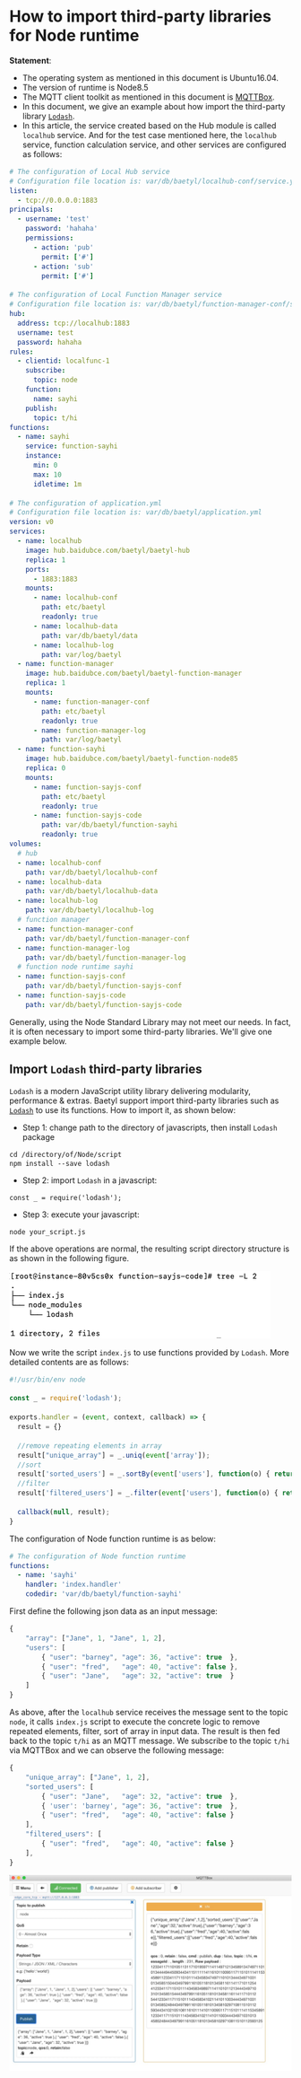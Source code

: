 # How to import third-party libraries for Node runtime

**Statement**: 

- The operating system as mentioned in this document is Ubuntu16.04.
- The version of runtime is Node8.5
- The MQTT client toolkit as mentioned in this document is [MQTTBox](../Resources.html#mqttbox-download).
- In this document, we give an example about how import the third-party library [`Lodash`](https://www.lodashjs.com/).
- In this article, the service created based on the Hub module is called `localhub` service. And for the test case mentioned here, the `localhub` service, function calculation service, and other services are configured as follows:

```yaml
# The configuration of Local Hub service
# Configuration file location is: var/db/baetyl/localhub-conf/service.yml
listen:
  - tcp://0.0.0.0:1883
principals:
  - username: 'test'
    password: 'hahaha'
    permissions:
      - action: 'pub'
        permit: ['#']
      - action: 'sub'
        permit: ['#']

# The configuration of Local Function Manager service
# Configuration file location is: var/db/baetyl/function-manager-conf/service.yml
hub:
  address: tcp://localhub:1883
  username: test
  password: hahaha
rules:
  - clientid: localfunc-1
    subscribe:
      topic: node
    function:
      name: sayhi
    publish:
      topic: t/hi
functions:
  - name: sayhi
    service: function-sayhi
    instance:
      min: 0
      max: 10
      idletime: 1m

# The configuration of application.yml
# Configuration file location is: var/db/baetyl/application.yml
version: v0
services:
  - name: localhub
    image: hub.baidubce.com/baetyl/baetyl-hub
    replica: 1
    ports:
      - 1883:1883
    mounts:
      - name: localhub-conf
        path: etc/baetyl
        readonly: true
      - name: localhub-data
        path: var/db/baetyl/data
      - name: localhub-log
        path: var/log/baetyl
  - name: function-manager
    image: hub.baidubce.com/baetyl/baetyl-function-manager
    replica: 1
    mounts:
      - name: function-manager-conf
        path: etc/baetyl
        readonly: true
      - name: function-manager-log
        path: var/log/baetyl
  - name: function-sayhi
    image: hub.baidubce.com/baetyl/baetyl-function-node85
    replica: 0
    mounts:
      - name: function-sayjs-conf
        path: etc/baetyl
        readonly: true
      - name: function-sayjs-code
        path: var/db/baetyl/function-sayhi
        readonly: true
volumes:
  # hub
  - name: localhub-conf
    path: var/db/baetyl/localhub-conf
  - name: localhub-data
    path: var/db/baetyl/localhub-data
  - name: localhub-log
    path: var/db/baetyl/localhub-log
  # function manager
  - name: function-manager-conf
    path: var/db/baetyl/function-manager-conf
  - name: function-manager-log
    path: var/db/baetyl/function-manager-log
  # function node runtime sayhi
  - name: function-sayjs-conf
    path: var/db/baetyl/function-sayjs-conf
  - name: function-sayjs-code
    path: var/db/baetyl/function-sayjs-code
```

Generally, using the Node Standard Library may not meet our needs. In fact, it is often necessary to import some third-party libraries. We'll give one example below.

## Import `Lodash` third-party libraries

`Lodash` is a modern JavaScript utility library delivering modularity, performance & extras. Baetyl support import third-party libraries such as [`Lodash`](https://www.lodashjs.com/) to use its functions. How to import it, as shown below:

- Step 1: change path to the directory of javascripts, then install `Lodash` package

```shell
cd /directory/of/Node/script
npm install --save lodash
```

- Step 2: import `Lodash` in a javascript:

```shell
const _ = require('lodash');
```

- Step 3: execute your javascript:

```shell
node your_script.js
```

If the above operations are normal, the resulting script directory structure is as shown in the following figure.

![the directory of Lodash](../images/develop/node-third-lib-dir-Lodash.png)

Now we write the script `index.js` to use functions provided by `Lodash`. More detailed contents are as follows:

```javascript
#!/usr/bin/env node

const _ = require('lodash');

exports.handler = (event, context, callback) => {
  result = {}
  
  //remove repeating elements in array
  result["unique_array"] = _.uniq(event['array']);
  //sort
  result['sorted_users'] = _.sortBy(event['users'], function(o) { return o.age; });
  //filter
  result['filtered_users'] = _.filter(event['users'], function(o) { return !o.active; });

  callback(null, result);
}
```

The configuration of Node function runtime is as below:

```yaml
# The configuration of Node function runtime
functions:
  - name: 'sayhi'
    handler: 'index.handler'
    codedir: 'var/db/baetyl/function-sayhi'
```

First define the following json data as an input message:

```javascript
{
    "array": ["Jane", 1, "Jane", 1, 2],
    "users": [
        { "user": "barney", "age": 36, "active": true  },
        { "user": "fred",   "age": 40, "active": false },
        { "user": "Jane",   "age": 32, "active": true  }
    ]
}
```

As above, after the `localhub` service receives the message sent to the topic `node`, it calls `index.js` script to execute the concrete logic to remove repeated elements, filter, sort of array in input data. The result is then fed back to the topic `t/hi` as an MQTT message. We subscribe to the topic `t/hi` via MQTTBox and we can observe the following message:

```javascript
{
    "unique_array": ["Jane", 1, 2],
    "sorted_users": [
        { "user": "Jane",   "age": 32, "active": true  },
        { 'user': 'barney', "age": 36, "active": true  },
        { "user": "fred",   "age": 40, "active": false }
    ],
    "filtered_users": [
        { "user": "fred",   "age": 40, "active": false }
    ],
}
```

![using_lodash](../images/develop/write-node-script-third-lib-Lodash.png)